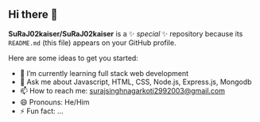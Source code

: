 ## Hi there 👋
**SuRaJ02kaiser/SuRaJ02kaiser** is a ✨ _special_ ✨ repository because its `README.md` (this file) appears on your GitHub profile.

Here are some ideas to get you started:

- 🌱 I’m currently learning full stack web development
- 💬 Ask me about Javascript, HTML, CSS, Node.js, Express.js, Mongodb
- 📫 How to reach me: surajsinghnagarkoti2992003@gmail.com
- 😄 Pronouns: He/Him
- ⚡ Fun fact: ...

